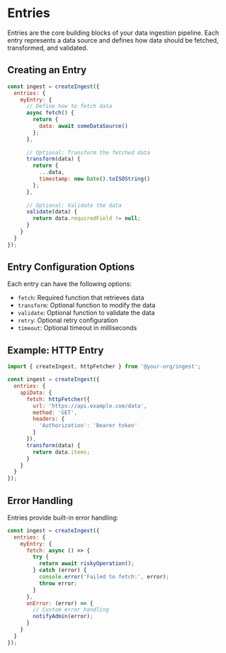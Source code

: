 # Entries

Entries are the core building blocks of your data ingestion pipeline. 
Each entry represents a data source and defines how data should be 
fetched, transformed, and validated.

## Creating an Entry

```javascript
const ingest = createIngest({
  entries: {
    myEntry: {
      // Define how to fetch data
      async fetch() {
        return {
          data: await someDataSource()
        };
      },
      
      // Optional: Transform the fetched data
      transform(data) {
        return {
          ...data,
          timestamp: new Date().toISOString()
        };
      },
      
      // Optional: Validate the data
      validate(data) {
        return data.requiredField != null;
      }
    }
  }
});
```

## Entry Configuration Options

Each entry can have the following options:

- `fetch`: Required function that retrieves data
- `transform`: Optional function to modify the data
- `validate`: Optional function to validate the data
- `retry`: Optional retry configuration
- `timeout`: Optional timeout in milliseconds

## Example: HTTP Entry

```javascript
import { createIngest, httpFetcher } from '@your-org/ingest';

const ingest = createIngest({
  entries: {
    apiData: {
      fetch: httpFetcher({
        url: 'https://api.example.com/data',
        method: 'GET',
        headers: {
          'Authorization': 'Bearer token'
        }
      }),
      transform(data) {
        return data.items;
      }
    }
  }
});
```

## Error Handling

Entries provide built-in error handling:

```javascript
const ingest = createIngest({
  entries: {
    myEntry: {
      fetch: async () => {
        try {
          return await riskyOperation();
        } catch (error) {
          console.error('Failed to fetch:', error);
          throw error;
        }
      },
      onError: (error) => {
        // Custom error handling
        notifyAdmin(error);
      }
    }
  }
});
```

